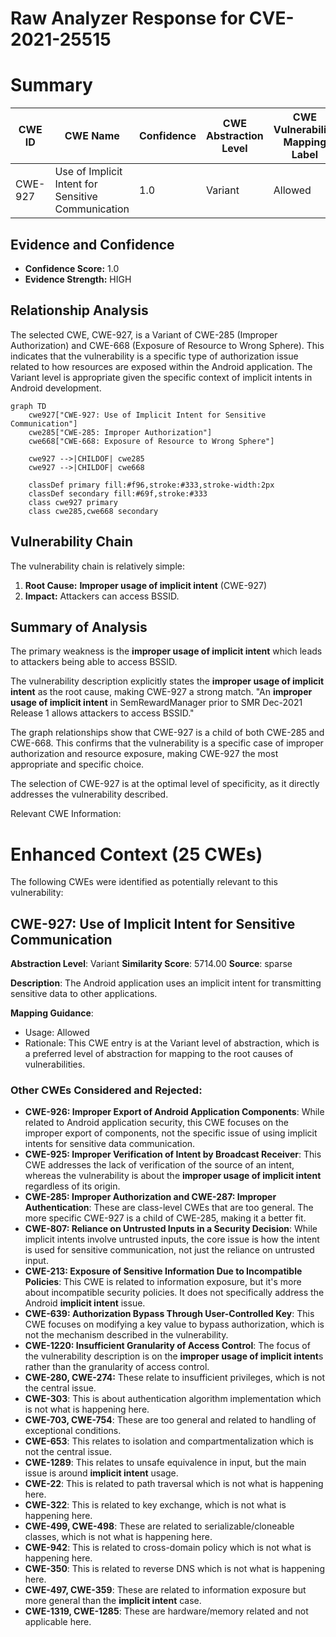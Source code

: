 # Raw Analyzer Response for CVE-2021-25515

# Summary
| CWE ID | CWE Name | Confidence | CWE Abstraction Level | CWE Vulnerability Mapping Label | CWE-Vulnerability Mapping Notes |
|---|---|---|---|---|---|
| CWE-927 | Use of Implicit Intent for Sensitive Communication | 1.0 | Variant | Allowed | Primary CWE |

## Evidence and Confidence

*   **Confidence Score:** 1.0
*   **Evidence Strength:** HIGH

## Relationship Analysis
The selected CWE, CWE-927, is a Variant of CWE-285 (Improper Authorization) and CWE-668 (Exposure of Resource to Wrong Sphere). This indicates that the vulnerability is a specific type of authorization issue related to how resources are exposed within the Android application. The Variant level is appropriate given the specific context of implicit intents in Android development.

```mermaid
graph TD
    cwe927["CWE-927: Use of Implicit Intent for Sensitive Communication"]
    cwe285["CWE-285: Improper Authorization"]
    cwe668["CWE-668: Exposure of Resource to Wrong Sphere"]
    
    cwe927 -->|CHILDOF| cwe285
    cwe927 -->|CHILDOF| cwe668
    
    classDef primary fill:#f96,stroke:#333,stroke-width:2px
    classDef secondary fill:#69f,stroke:#333
    class cwe927 primary
    class cwe285,cwe668 secondary
```

## Vulnerability Chain
The vulnerability chain is relatively simple:
1.  **Root Cause:** **Improper usage of implicit intent** (CWE-927)
2.  **Impact:** Attackers can access BSSID.

## Summary of Analysis
The primary weakness is the **improper usage of implicit intent** which leads to attackers being able to access BSSID.

The vulnerability description explicitly states the **improper usage of implicit intent** as the root cause, making CWE-927 a strong match. "An **improper usage of implicit intent** in SemRewardManager prior to SMR Dec-2021 Release 1 allows attackers to access BSSID."

The graph relationships show that CWE-927 is a child of both CWE-285 and CWE-668. This confirms that the vulnerability is a specific case of improper authorization and resource exposure, making CWE-927 the most appropriate and specific choice.

The selection of CWE-927 is at the optimal level of specificity, as it directly addresses the vulnerability described.

Relevant CWE Information:

# Enhanced Context (25 CWEs)
The following CWEs were identified as potentially relevant to this vulnerability:

## CWE-927: Use of Implicit Intent for Sensitive Communication
**Abstraction Level**: Variant
**Similarity Score**: 5714.00
**Source**: sparse

**Description**:
The Android application uses an implicit intent for transmitting sensitive data to other applications.

**Mapping Guidance**:
- Usage: Allowed
- Rationale: This CWE entry is at the Variant level of abstraction, which is a preferred level of abstraction for mapping to the root causes of vulnerabilities.

### Other CWEs Considered and Rejected:

*   **CWE-926: Improper Export of Android Application Components**: While related to Android application security, this CWE focuses on the improper export of components, not the specific issue of using implicit intents for sensitive data communication.
*   **CWE-925: Improper Verification of Intent by Broadcast Receiver**: This CWE addresses the lack of verification of the source of an intent, whereas the vulnerability is about the **improper usage of implicit intent** regardless of its origin.
*   **CWE-285: Improper Authorization and CWE-287: Improper Authentication**: These are class-level CWEs that are too general. The more specific CWE-927 is a child of CWE-285, making it a better fit.
*   **CWE-807: Reliance on Untrusted Inputs in a Security Decision**: While implicit intents involve untrusted inputs, the core issue is how the intent is used for sensitive communication, not just the reliance on untrusted input.
*   **CWE-213: Exposure of Sensitive Information Due to Incompatible Policies**: This CWE is related to information exposure, but it's more about incompatible security policies. It does not specifically address the Android **implicit intent** issue.
*   **CWE-639: Authorization Bypass Through User-Controlled Key**: This CWE focuses on modifying a key value to bypass authorization, which is not the mechanism described in the vulnerability.
*   **CWE-1220: Insufficient Granularity of Access Control**: The focus of the vulnerability description is on the **improper usage of implicit intent**s rather than the granularity of access control.
*   **CWE-280, CWE-274:** These relate to insufficient privileges, which is not the central issue.
*   **CWE-303**: This is about authentication algorithm implementation which is not what is happening here.
*   **CWE-703, CWE-754**: These are too general and related to handling of exceptional conditions.
*   **CWE-653**: This relates to isolation and compartmentalization which is not the central issue.
*   **CWE-1289**: This relates to unsafe equivalence in input, but the main issue is around **implicit intent** usage.
*   **CWE-22**: This is related to path traversal which is not what is happening here.
*   **CWE-322**: This is related to key exchange, which is not what is happening here.
*   **CWE-499, CWE-498**: These are related to serializable/cloneable classes, which is not what is happening here.
*   **CWE-942**: This is related to cross-domain policy which is not what is happening here.
*   **CWE-350**: This is related to reverse DNS which is not what is happening here.
*   **CWE-497, CWE-359**: These are related to information exposure but more general than the **implicit intent** case.
*   **CWE-1319, CWE-1285**: These are hardware/memory related and not applicable here.